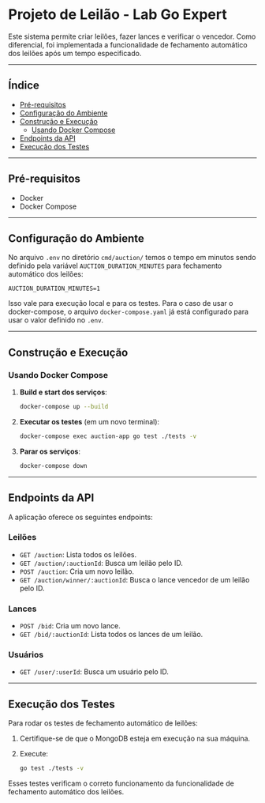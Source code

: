 # Projeto de Leilão - Lab Go Expert

Este sistema permite criar leilões, fazer lances e verificar o vencedor. Como diferencial, foi implementada a funcionalidade de fechamento automático dos leilões após um tempo especificado.

---

## Índice
- [Pré-requisitos](#pré-requisitos)
- [Configuração do Ambiente](#configuração-do-ambiente)
- [Construção e Execução](#construção-e-execução)
   - [Usando Docker Compose](#usando-docker-compose)
- [Endpoints da API](#endpoints-da-api)
- [Execução dos Testes](#execução-dos-testes)

---

## Pré-requisitos

- Docker
- Docker Compose

---

## Configuração do Ambiente

No arquivo `.env` no diretório `cmd/auction/` temos o tempo em minutos sendo definido pela variável `AUCTION_DURATION_MINUTES` para fechamento automático dos leilões:

```env
AUCTION_DURATION_MINUTES=1
```

Isso vale para execução local e para os testes. Para o caso de usar o docker-compose, o arquivo `docker-compose.yaml` já está configurado para usar o valor definido no `.env`.

---

## Construção e Execução

### Usando Docker Compose

1. **Build e start dos serviços**:

    ```sh
    docker-compose up --build
    ```

2. **Executar os testes** (em um novo terminal):

    ```sh
    docker-compose exec auction-app go test ./tests -v
    ```

3. **Parar os serviços**:

    ```sh
    docker-compose down
    ```

---

## Endpoints da API

A aplicação oferece os seguintes endpoints:

### Leilões
- `GET /auction`: Lista todos os leilões.
- `GET /auction/:auctionId`: Busca um leilão pelo ID.
- `POST /auction`: Cria um novo leilão.
- `GET /auction/winner/:auctionId`: Busca o lance vencedor de um leilão pelo ID.

### Lances
- `POST /bid`: Cria um novo lance.
- `GET /bid/:auctionId`: Lista todos os lances de um leilão.

### Usuários
- `GET /user/:userId`: Busca um usuário pelo ID.

---

## Execução dos Testes

Para rodar os testes de fechamento automático de leilões:

1. Certifique-se de que o MongoDB esteja em execução na sua máquina.
2. Execute:

    ```sh
    go test ./tests -v
    ```

Esses testes verificam o correto funcionamento da funcionalidade de fechamento automático dos leilões.

